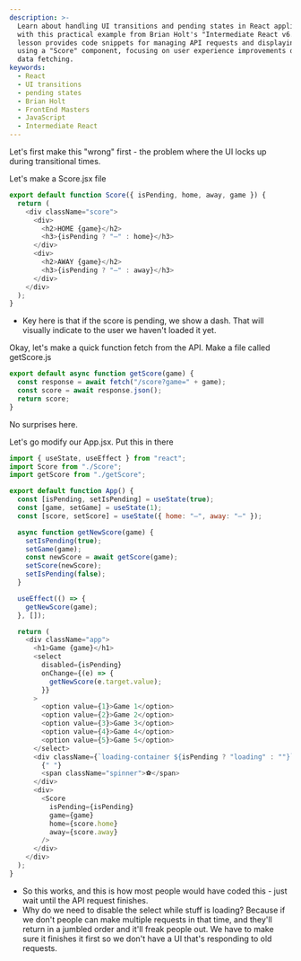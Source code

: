```yaml
---
description: >-
  Learn about handling UI transitions and pending states in React applications
  with this practical example from Brian Holt's "Intermediate React v6." This
  lesson provides code snippets for managing API requests and displaying scores
  using a "Score" component, focusing on user experience improvements during
  data fetching.
keywords:
  - React
  - UI transitions
  - pending states
  - Brian Holt
  - FrontEnd Masters
  - JavaScript
  - Intermediate React
---
```


Let's first make this "wrong" first - the problem where the UI locks up during transitional times.

Let's make a Score.jsx file

```javascript
export default function Score({ isPending, home, away, game }) {
  return (
    <div className="score">
      <div>
        <h2>HOME {game}</h2>
        <h3>{isPending ? "–" : home}</h3>
      </div>
      <div>
        <h2>AWAY {game}</h2>
        <h3>{isPending ? "–" : away}</h3>
      </div>
    </div>
  );
}
```

- Key here is that if the score is pending, we show a dash. That will visually indicate to the user we haven't loaded it yet.

Okay, let's make a quick function fetch from the API. Make a file called getScore.js

```javascript
export default async function getScore(game) {
  const response = await fetch("/score?game=" + game);
  const score = await response.json();
  return score;
}
```

No surprises here.

Let's go modify our App.jsx. Put this in there

```javascript
import { useState, useEffect } from "react";
import Score from "./Score";
import getScore from "./getScore";

export default function App() {
  const [isPending, setIsPending] = useState(true);
  const [game, setGame] = useState(1);
  const [score, setScore] = useState({ home: "–", away: "–" });

  async function getNewScore(game) {
    setIsPending(true);
    setGame(game);
    const newScore = await getScore(game);
    setScore(newScore);
    setIsPending(false);
  }

  useEffect(() => {
    getNewScore(game);
  }, []);

  return (
    <div className="app">
      <h1>Game {game}</h1>
      <select
        disabled={isPending}
        onChange={(e) => {
          getNewScore(e.target.value);
        }}
      >
        <option value={1}>Game 1</option>
        <option value={2}>Game 2</option>
        <option value={3}>Game 3</option>
        <option value={4}>Game 4</option>
        <option value={5}>Game 5</option>
      </select>
      <div className={`loading-container ${isPending ? "loading" : ""}`}>
        {" "}
        <span className="spinner">⚽️</span>
      </div>
      <div>
        <Score
          isPending={isPending}
          game={game}
          home={score.home}
          away={score.away}
        />
      </div>
    </div>
  );
}
```

- So this works, and this is how most people would have coded this - just wait until the API request finishes.
- Why do we need to disable the select while stuff is loading? Because if we don't people can make multiple requests in that time, and they'll return in a jumbled order and it'll freak people out. We have to make sure it finishes it first so we don't have a UI that's responding to old requests.
